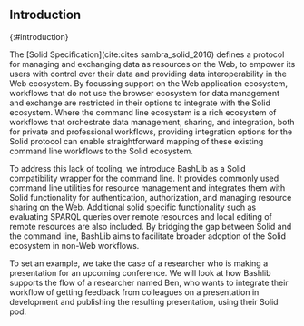 ## Introduction
{:#introduction}

<!-- * Integrating Solid in workflows requires intensive knowledge of libraries and programming languages. -->
<!-- * Where BASH allows for straightforward integration in existing workflows, Solid has little tooling to support this. -->
<!-- * We present BashLib as a Solid authentication wrapper for common BASH functionality and Solid-specific additions -->
<!-- * Goal to enable CLI flows to integrate Solid in their workflow -->

The [Solid Specification](cite:cites sambra_solid_2016) defines a protocol for
managing and exchanging data as resources on the Web, to empower its users 
with control over their data and providing data interoperability in the Web ecosystem.
By focussing support on the Web application ecosystem, workflows that do not use the 
browser ecosystem for data management and exchange are restricted in their options to integrate
with the Solid ecosystem.
Where the command line ecosystem is a rich ecosystem of workflows that orchestrate 
data management, sharing, and integration, both for private and professional workflows,
providing integration options for the Solid protocol can enable straightforward
mapping of these existing command line workflows to the Solid ecosystem.

To address this lack of tooling, we introduce BashLib as a Solid compatibility wrapper
for the command line. It provides commonly used command line utilities for resource management 
and integrates them with Solid functionality for authentication, authorization, and managing 
resource sharing on the Web. Additional solid specific functionality such as evaluating
SPARQL queries over remote resources and local editing of remote resources are also included.
By bridging the gap between Solid and the command line, 
BashLib aims to facilitate broader adoption 
of the Solid ecosystem in non-Web workflows.

To set an example, we take the case of a researcher who is making a presentation
for an upcoming conference. We will look at how Bashlib supports the flow of 
a researcher named Ben, who wants to integrate their workflow of getting feedback
from colleagues on a presentation in development and publishing the resulting 
presentation, using their Solid pod.